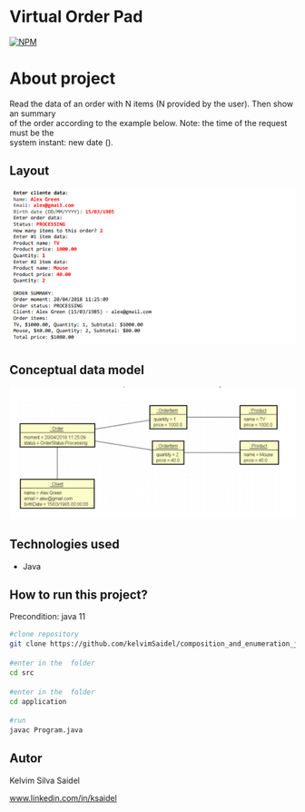 # Virtual Order Pad

[![NPM](https://img.shields.io/npm/l/react)](https://github.com/kelvimSaidel/composition_and_enumeration_java/blob/master/LICENSE)


# About project

Read the data of an order with N items (N provided by the user). Then show an summary  
of the order according to the example below. Note: the time of the request must be the   
system instant: new date ().

## Layout

![INTERFACE](https://github.com/kelvimSaidel/composition_and_enumeration_java/blob/master/src/assets/assets.CompositionImage1.PNG)


## Conceptual data model

![CONCEPTUAL_DATA_MODEL](https://github.com/kelvimSaidel/composition_and_enumeration_java/blob/master/src/assets/assets.CompositionImage2.PNG)

## Technologies used

- Java

## How to run this project?

Precondition: java 11

```bash
#clone repository
git clone https://github.com/kelvimSaidel/composition_and_enumeration_java

#enter in the  folder
cd src

#enter in the  folder
cd application

#run
javac Program.java
```

## Autor

Kelvim Silva Saidel

www.linkedin.com/in/ksaidel

